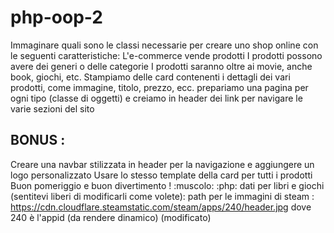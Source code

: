 # php-oop-2

Immaginare quali sono le classi necessarie per creare uno shop online con le seguenti caratteristiche:
L'e-commerce vende prodotti
I prodotti possono avere dei generi o delle categorie
I prodotti saranno oltre ai movie, anche book, giochi, etc.
Stampiamo delle card contenenti i dettagli dei vari prodotti, come immagine, titolo, prezzo, ecc.
prepariamo una pagina per ogni tipo (classe di oggetti) e creiamo in header dei link per navigare le varie sezioni del sito

## BONUS :

Creare una navbar stilizzata in header per la navigazione e aggiungere un logo personalizzato
Usare lo stesso template della card per tutti i prodotti
Buon pomeriggio e buon divertimento ! :muscolo: :php:
dati per libri e giochi (sentitevi liberi di modificarli come volete):
path per le immagini di steam :
https://cdn.cloudflare.steamstatic.com/steam/apps/240/header.jpg
dove 240 è l'appid (da rendere dinamico) (modificato)
